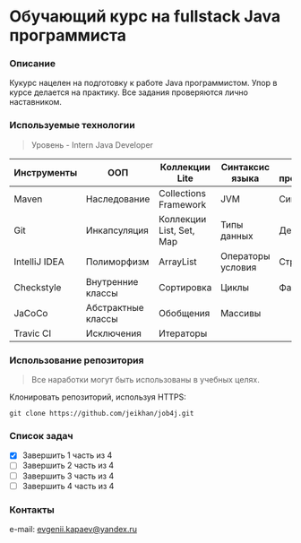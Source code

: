 # Обучающий курс на fullstack Java программиста
### Описание
Кукурс нацелен на подготовку к работе Java программистом. Упор в курсе делается на практику. Все задания проверяются лично наставником.
### Используемые технологии
> Уровень - Intern Java Developer

Инструменты   | ООП                 | Коллекции Lite | Синтаксис языка | Шаблоны проектирования | Функциональное программирование |
------------- | ------------------- | -------------- | --------------- | ---------------------- | ------------------------------- |
Maven         | Наследование        | Collections Framework    | JVM               | Синглетон | Lambda     |
Git           | Инкапсуляция        | Коллекции List, Set, Map | Типы данных       | Декоратор | Stream API |
IntelliJ IDEA | Полиморфизм         | ArrayList                | Операторы условия | Стратегия |
Сheckstyle    | Внутренние класcы   | Сортировка               | Циклы             | Фабрика   |
JaCoCo        | Абстрактные классы  | Обобщения                | Массивы           |
Travic CI     | Исключения          | Итераторы                |                   

### Использование репозитория

>Все наработки могут быть использованы в учебных целях.

Клонировать репозиторий, используя HTTPS:
```
git clone https://github.com/jeikhan/job4j.git
```

### Список задач

- [x] Завершить 1 часть из 4
- [ ] Завершить 2 часть из 4
- [ ] Завершить 3 часть из 4
- [ ] Завершить 4 часть из 4

### Контакты

e-mail: evgenii.kapaev@yandex.ru
